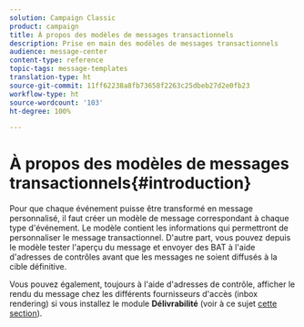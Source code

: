 ```yaml
---
solution: Campaign Classic
product: campaign
title: À propos des modèles de messages transactionnels
description: Prise en main des modèles de messages transactionnels
audience: message-center
content-type: reference
topic-tags: message-templates
translation-type: ht
source-git-commit: 11ff62238a8fb73658f2263c25dbeb27d2e0fb23
workflow-type: ht
source-wordcount: '103'
ht-degree: 100%

---
```



# À propos des modèles de messages transactionnels{#introduction}

Pour que chaque événement puisse être transformé en message personnalisé, il faut créer un modèle de message correspondant à chaque type d&#39;événement. Le modèle contient les informations qui permettront de personnaliser le message transactionnel. D&#39;autre part, vous pouvez depuis le modèle tester l&#39;aperçu du message et envoyer des BAT à l&#39;aide d&#39;adresses de contrôles avant que les messages ne soient diffusés à la cible définitive.

Vous pouvez également, toujours à l&#39;aide d&#39;adresses de contrôle, afficher le rendu du message chez les différents fournisseurs d&#39;accès (inbox rendering) si vous installez le module **Délivrabilité** (voir à ce sujet [cette section](../../delivery/using/about-deliverability.md)).
